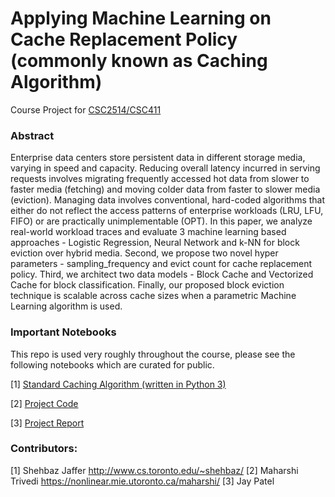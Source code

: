 # Applying Machine Learning on Cache Replacement Policy (commonly known as Caching Algorithm)

Course Project for [CSC2514/CSC411](https://www.cs.toronto.edu/~rgrosse/courses/csc411_f18/ "Course Website")

### Abstract

Enterprise data centers store persistent data in different storage media, varying in speed and capacity. Reducing overall latency incurred in serving requests involves migrating frequently accessed hot data from slower to faster media (fetching) and moving colder data from faster to slower media (eviction). Managing data involves conventional, hard-coded algorithms that either do not reflect the access patterns of enterprise workloads (LRU, LFU, FIFO) or are practically unimplementable (OPT). In this paper, we analyze real-world workload traces and evaluate 3 machine learning based approaches - Logistic Regression, Neural Network and k-NN for block eviction over hybrid media. Second, we propose two novel hyper parameters - sampling_frequency and evict count for cache replacement policy. Third, we architect two data models - Block Cache and Vectorized Cache for block classification. Finally, our proposed block eviction technique is scalable across cache sizes when a parametric Machine Learning algorithm is used.

### Important Notebooks

This repo is used very roughly throughout the course, please see the following notebooks which are curated for public.

[1] [Standard Caching Algorithm (written in Python 3)](https://github.com/jay2jaykp/Machine-Learning-on-Cache-Replacement-Policy/blob/master/Standard%20Caching%20Algorithms.ipynb)

[2] [Project Code](https://github.com/jay2jaykp/Machine-Learning-on-Cache-Replacement-Policy/blob/master/Towards%20ML%20based%20Cache%20Management.ipynb)

[3] [Project Report](https://www.overleaf.com/read/jsjcnwrvxdpr)

### Contributors:

[1] Shehbaz Jaffer <http://www.cs.toronto.edu/~shehbaz/>
[2] Maharshi Trivedi <https://nonlinear.mie.utoronto.ca/maharshi/>
[3] Jay Patel
